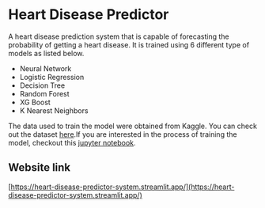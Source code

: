 # __Heart Disease Predictor__

A heart disease prediction system that is capable of forecasting the probability of getting a heart disease. It is trained using 6 different type of models as listed below. 
- Neural Network
- Logistic Regression
- Decision Tree
- Random Forest 
- XG Boost 
- K Nearest Neighbors

The data used to train the model were obtained from Kaggle. You can check out the dataset [here](https://www.kaggle.com/datasets/rashikrahmanpritom/heart-attack-analysis-prediction-dataset).If you are interested in the process of training the model, checkout this [jupyter notebook](https://github.com/Melo04/heart-disease-prediction/blob/main/notebook.ipynb).

## Website link
[https://heart-disease-predictor-system.streamlit.app/](https://heart-disease-predictor-system.streamlit.app/)
